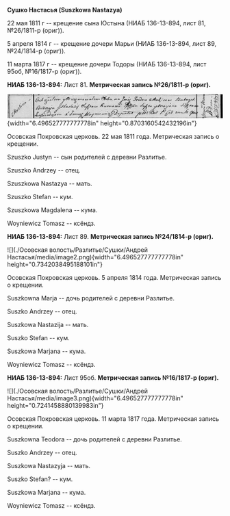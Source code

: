 **Сушко Настасья (Suszkowa Nastazya)**

22 мая 1811 г -- крещение сына Юстына (НИАБ 136-13-894, лист 81,
№26/1811-р (ориг)).

5 апреля 1814 г -- крещение дочери Марьи (НИАБ 136-13-894, лист 89,
№24/1814-р (ориг)).

11 марта 1817 г -- крещение дочери Тодоры (НИАБ 136-13-894, лист 95об,
№16/1817-р (ориг)).

**НИАБ 136-13-894:** Лист 81. **Метрическая запись №26/1811-р (ориг).**

![](./media/08c71ad0ab6122799f40331c7c84b4b34a0cf1dc.png){width="6.496527777777778in"
height="0.8703160542432196in"}

Осовская Покровская церковь. 22 мая 1811 года. Метрическая запись о
крещении.

Szuszko Justyn -- сын родителей с деревни Разлитье.

Szuszko Andrzey -- отец.

Szuszkowa Nastazya -- мать.

Szuszko Stefan -- кум.

Szuszkowa Magdalena -- кума.

Woyniewicz Tomasz -- ксёндз.

**НИАБ 136-13-894:** Лист 89. **Метрическая запись №24/1814-р (ориг).**

![](./Осовская волость/Разлитье/Сушки/Андрей Настасья/media/image2.png){width="6.496527777777778in"
height="0.7342038495188101in"}

Осовская Покровская церковь. 5 апреля 1814 года. Метрическая запись о
крещении.

Suszkowna Marja -- дочь родителей с деревни Разлитье.

Suszko Andrzey -- отец.

Suszkowa Nastazija -- мать.

Suszko Stefan -- кум.

Suszkowa Marjana -- кума.

Woyniewicz Tomasz -- ксёндз.

**НИАБ 136-13-894:** Лист 95об. **Метрическая запись №16/1817-р
(ориг).**

![](./Осовская волость/Разлитье/Сушки/Андрей Настасья/media/image3.png){width="6.496527777777778in"
height="0.7241458880139983in"}

Осовская Покровская церковь. 11 марта 1817 года. Метрическая запись о
крещении.

Suszkowna Teodora -- дочь родителей с деревни Разлитье.

Suszko Andrzey -- отец.

Suszkowa Nastazyja -- мать.

Suszko Stefan? -- кум.

Suszkowa Marjana -- кума.

Woyniewicz Tomasz -- ксёндз.

